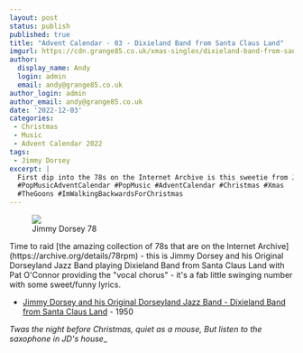 ```yaml
---
layout: post
status: publish
published: true
title: "Advent Calendar - 03 - Dixieland Band from Santa Claus Land"
imgurl: https://cdn.grange85.co.uk/xmas-singles/dixieland-band-from-santa-claus-land.jpg
author:
  display_name: Andy
  login: admin
  email: andy@grange85.co.uk
author_login: admin
author_email: andy@grange85.co.uk
date: '2022-12-03'
categories:
 - Christmas
 - Music
 - Advent Calendar 2022
tags:
 - Jimmy Dorsey
excerpt: |
  First dip into the 78s on the Internet Archive is this sweetie from Jimmy Dorsey and his band and featuring Pat O'Connor on the vocal.
  #PopMusicAdventCalendar #PopMusic #AdventCalendar #Christmas #Xmas
  #TheGoons #ImWalkingBackwardsForChristmas
---
```

<figure class="aligncenter"><img src="https://cdn.grange85.co.uk/xmas-singles/dixieland-band-from-santa-claus-land.jpg" class="img-responsive" /><figcaption>Jimmy Dorsey 78</figcaption></figure>
Time to raid [the amazing collection of 78s that are on the Internet Archive](https://archive.org/details/78rpm) - this is Jimmy Dorsey and his Original Dorseyland Jazz Band playing Dixieland Band from Santa Claus Land with Pat O'Connor providing the "vocal chorus" - it's a fab little swinging number with some sweet/funny lyrics.

 - [Jimmy Dorsey and his Original Dorseyland Jazz Band - Dixieland Band from Santa Claus Land](https://archive.org/details/78_dixieland-band-from-santa-claus-land_jimmy-dorsey-and-his-original-dorseyland-jazz_gbia0019093b/Dixie+-+Jimmy+Dorsey+and+his+Original+Dorseyland+Jazz+Band.flac) - 1950

_Twas the night before Christmas, quiet as a mouse,
But listen to the saxophone in JD's house__

